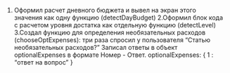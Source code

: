 1. Оформил расчет дневного бюджета  и вывел на экран этого значения как одну функцию (detectDayBudget)
2.Оформил блок кода с расчетом уровня достатка как отдельную функцию (detectLevel)
3.Создал функцию для определения необязательных расходов (chooseOptExpenses):
  три раза спросил у пользователя “Статью необязательных расходов?”
  Записал ответы в объект optionalExpenses в формате Номер - Ответ.
  optionalExpenses: {
  1 : “ответ на вопрос”
}
